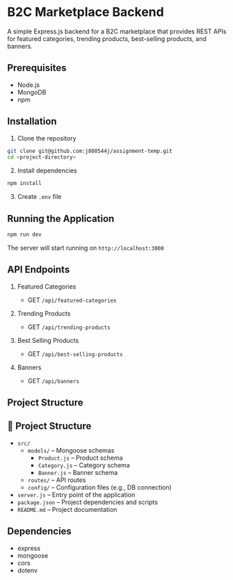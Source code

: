 # B2C Marketplace Backend

A simple Express.js backend for a B2C marketplace that provides REST APIs for featured categories, trending products, best-selling products, and banners.


## Prerequisites

- Node.js
- MongoDB
- npm

## Installation

1. Clone the repository
```bash
git clone git@github.com:j808544j/assignment-temp.git
cd <project-directory>
```

2. Install dependencies
```bash
npm install
```

3. Create `.env` file


## Running the Application

```bash
npm run dev
```

The server will start running on `http://localhost:3000`

## API Endpoints

1. Featured Categories
   - GET `/api/featured-categories`

2. Trending Products
   - GET `/api/trending-products`

3. Best Selling Products
   - GET `/api/best-selling-products`

4. Banners
   - GET `/api/banners`

## Project Structure

## 📁 Project Structure

- `src/`
  - `models/` – Mongoose schemas
    - `Product.js` – Product schema
    - `Category.js` – Category schema
    - `Banner.js` – Banner schema
  - `routes/` – API routes
  - `config/` – Configuration files (e.g., DB connection)
- `server.js` – Entry point of the application
- `package.json` – Project dependencies and scripts
- `README.md` – Project documentation


## Dependencies

- express
- mongoose
- cors
- dotenv

